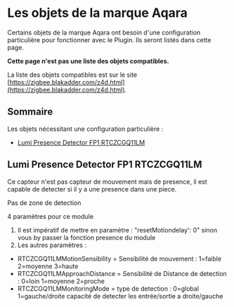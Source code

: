 # Les objets de la marque Aqara

Certains objets de la marque Aqara ont besoin d'une configuration particulière pour fonctionner avec le Plugin. Ils seront listés dans cette page.

**Cette page n'est pas une liste des objets compatibles.**

La liste des objets compatibles est sur le site [https://zigbee.blakadder.com/z4d.html](https://zigbee.blakadder.com/z4d.html).


## Sommaire

Les objets nécessitant une configuration particulière :

* [Lumi Presence Detector FP1 RTCZCGQ11LM](#Lumi-Presence-Detector-FP1-RTCZCGQ11LM)


## Lumi Presence Detector FP1 RTCZCGQ11LM

Ce capteur n'est pas capteur de mouvement mais de presence, il est capable de detecter si il y a une presence dans une piece.

Pas de zone de detection

4 paramètres pour ce module


1. Il est impératif de mettre en paramètre : "resetMotiondelay': 0" sinon vous by passer la fonction presence du module
2. Les autres paramètres :

* RTCZCGQ11LMMotionSensibility = Sensibilité de mouvement : 1=faible 2=moyenne 3=haute
* RTCZCGQ11LMApproachDistance =	Sensibilité de Distance de detection :  0=loin 1=moyenne 2=proche
* RTCZCGQ11LMMonitoringMode =	type de detection : 0=global 1=gauche/droite capacité de detecter les entrée/sortie a droite/gauche

